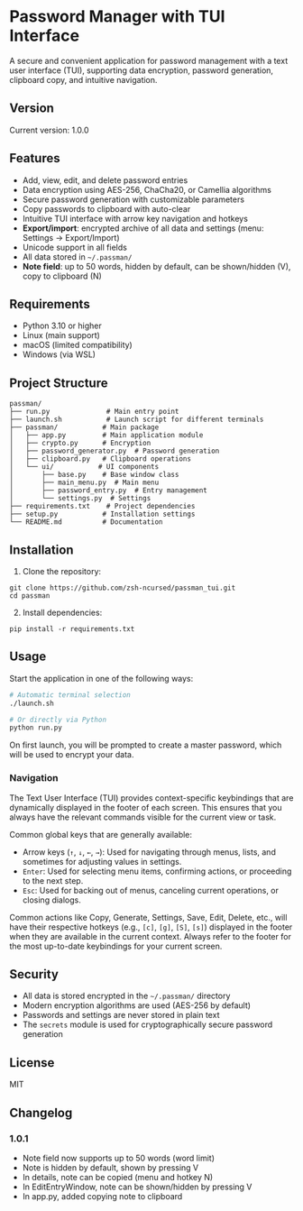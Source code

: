 # Password Manager with TUI Interface

A secure and convenient application for password management with a text user interface (TUI), supporting data encryption, password generation, clipboard copy, and intuitive navigation.

## Version

Current version: 1.0.0

## Features

- Add, view, edit, and delete password entries
- Data encryption using AES-256, ChaCha20, or Camellia algorithms
- Secure password generation with customizable parameters
- Copy passwords to clipboard with auto-clear
- Intuitive TUI interface with arrow key navigation and hotkeys
- **Export/import**: encrypted archive of all data and settings (menu: Settings → Export/Import)
- Unicode support in all fields
- All data stored in `~/.passman/`
- **Note field**: up to 50 words, hidden by default, can be shown/hidden (V), copy to clipboard (N)

## Requirements

- Python 3.10 or higher
- Linux (main support)
- macOS (limited compatibility)
- Windows (via WSL)

## Project Structure

```
passman/
├── run.py              # Main entry point
├── launch.sh           # Launch script for different terminals
├── passman/           # Main package
│   ├── app.py         # Main application module
│   ├── crypto.py      # Encryption
│   ├── password_generator.py  # Password generation
│   ├── clipboard.py   # Clipboard operations
│   └── ui/           # UI components
│       ├── base.py    # Base window class
│       ├── main_menu.py  # Main menu
│       ├── password_entry.py  # Entry management
│       └── settings.py  # Settings
├── requirements.txt    # Project dependencies
├── setup.py           # Installation settings
└── README.md          # Documentation
```

## Installation

1. Clone the repository:
```
git clone https://github.com/zsh-ncursed/passman_tui.git
cd passman
```

2. Install dependencies:
```
pip install -r requirements.txt
```

## Usage

Start the application in one of the following ways:

```bash
# Automatic terminal selection
./launch.sh

# Or directly via Python
python run.py
```

On first launch, you will be prompted to create a master password, which will be used to encrypt your data.

### Navigation

The Text User Interface (TUI) provides context-specific keybindings that are dynamically displayed in the footer of each screen. This ensures that you always have the relevant commands visible for the current view or task.

Common global keys that are generally available:
- Arrow keys (`↑`, `↓`, `←`, `→`): Used for navigating through menus, lists, and sometimes for adjusting values in settings.
- `Enter`: Used for selecting menu items, confirming actions, or proceeding to the next step.
- `Esc`: Used for backing out of menus, canceling current operations, or closing dialogs.

Common actions like Copy, Generate, Settings, Save, Edit, Delete, etc., will have their respective hotkeys (e.g., `[c]`, `[g]`, `[S]`, `[s]`) displayed in the footer when they are available in the current context. Always refer to the footer for the most up-to-date keybindings for your current screen.

## Security

- All data is stored encrypted in the `~/.passman/` directory
- Modern encryption algorithms are used (AES-256 by default)
- Passwords and settings are never stored in plain text
- The `secrets` module is used for cryptographically secure password generation

## License

MIT 

## Changelog

### 1.0.1
- Note field now supports up to 50 words (word limit)
- Note is hidden by default, shown by pressing V
- In details, note can be copied (menu and hotkey N)
- In EditEntryWindow, note can be shown/hidden by pressing V
- In app.py, added copying note to clipboard 